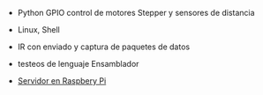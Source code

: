 - Python GPIO control de motores Stepper y sensores de distancia

- Linux, Shell

- IR con enviado y captura de paquetes de datos

- testeos de lenguaje Ensamblador


- <a href="myrpi.zapto.org">Servidor en Raspbery Pi</a>
